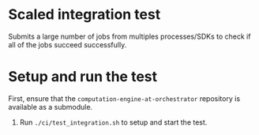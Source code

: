 # Scaled integration test
Submits a large number of jobs from multiples processes/SDKs to check if all of the jobs 
succeed successfully.

# Setup and run the test
First, ensure that the `computation-engine-at-orchestrator` repository is available as a submodule.

1. Run `./ci/test_integration.sh` to setup and start the test.
